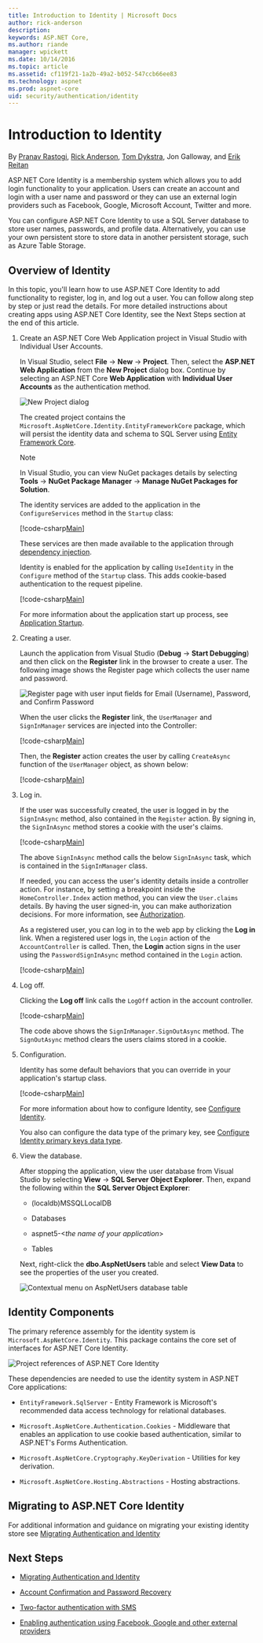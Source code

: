 ```yaml
---
title: Introduction to Identity | Microsoft Docs
author: rick-anderson
description: 
keywords: ASP.NET Core,
ms.author: riande
manager: wpickett
ms.date: 10/14/2016
ms.topic: article
ms.assetid: cf119f21-1a2b-49a2-b052-547ccb66ee83
ms.technology: aspnet
ms.prod: aspnet-core
uid: security/authentication/identity
---
```

# Introduction to Identity

By [Pranav Rastogi](https://github.com/rustd), [Rick Anderson](https://twitter.com/RickAndMSFT), [Tom Dykstra](https://github.com/tdykstra), Jon Galloway, and [Erik Reitan](https://github.com/Erikre)

ASP.NET Core Identity is a membership system which allows you to add login functionality to your application. Users can create an account and login with a user name and password or they can use an external login providers such as Facebook, Google, Microsoft Account, Twitter and more.

You can configure ASP.NET Core Identity to use a SQL Server database to store user names, passwords, and profile data. Alternatively, you can use your own persistent store to store data in another persistent storage, such as Azure Table Storage.

## Overview of Identity

In this topic, you'll learn how to use ASP.NET Core Identity to add functionality to register, log in, and log out a user. You can follow along step by step or just read the details. For more detailed instructions about creating apps using ASP.NET Core Identity, see the Next Steps section at the end of this article.

1.  Create an ASP.NET Core Web Application project in Visual Studio with Individual User Accounts.

    In Visual Studio, select **File** -> **New** -> **Project**. Then, select the **ASP.NET Web Application** from the **New Project** dialog box. Continue by selecting an ASP.NET Core **Web Application** with **Individual User Accounts** as the authentication method.
 
    ![New Project dialog](identity/_static/01-mvc.png)
 
    The created project contains the `Microsoft.AspNetCore.Identity.EntityFrameworkCore` package, which will persist the identity data and schema to SQL Server using [Entity Framework Core](https://docs.efproject.net).
 
    > [!NOTE]
    >In Visual Studio, you can view NuGet packages details by selecting **Tools** -> **NuGet Package Manager** -> **Manage NuGet Packages for Solution**.
 
    The identity services are added to the application in the `ConfigureServices` method in the `Startup` class:
 
    [!code-csharp[Main](identity/sample/src/ASPNET-IdentityDemo/Startup.cs?highlight=10-12&range=38-56)]
	
    These services are then made available to the application through [dependency injection](../../fundamentals/dependency-injection.md).
 
    Identity is enabled for the application by calling  `UseIdentity` in the `Configure` method of the `Startup` class. This adds cookie-based authentication to the request pipeline.
 
    [!code-csharp[Main](identity/sample/src/ASPNET-IdentityDemo/Startup.cs?highlight=22&range=58-89)]
 
    For more information about the application start up process, see [Application Startup](../../fundamentals/startup.md).

2.  Creating a user.
 
    Launch the application from Visual Studio (**Debug** -> **Start Debugging**) and then click on the **Register** link in the browser to create a user. The following image shows the Register page which collects the user name and password.
 
    ![Register page with user input fields for Email (Username), Password, and Confirm Password](identity/_static/02-reg.png)
 
    When the user clicks the **Register** link, the `UserManager` and `SignInManager` services are injected into the Controller:
 
    [!code-csharp[Main](identity/sample/src/ASPNET-IdentityDemo/Controllers/AccountController.cs?highlight=3-4,11-12,17-18&range=19-43)]
 
    Then, the **Register** action creates the user by calling `CreateAsync` function of the `UserManager` object, as shown below:
 
    [!code-csharp[Main](identity/sample/src/ASPNET-IdentityDemo/Controllers/AccountController.cs?highlight=9&range=101-128)]
 
3.  Log in.
 
    If the user was successfully created, the user is logged in by the `SignInAsync` method, also contained in the `Register` action. By signing in, the `SignInAsync` method stores a cookie with the user's claims.
 
    [!code-csharp[Main](identity/sample/src/ASPNET-IdentityDemo/Controllers/AccountController.cs?range=101-128&highlight=18)]
 
    The above `SignInAsync` method calls the below `SignInAsync` task, which is contained in the `SignInManager` class.
 
    If needed, you can access the user's identity details inside a controller action. For instance, by setting a breakpoint inside the `HomeController.Index` action method, you can view the `User.claims` details. By having the user signed-in, you can make authorization decisions. For more information, see [Authorization](../authorization/index.md).
 
    As a registered user, you can log in to the web app by clicking the **Log in** link.  When a registered user logs in, the `Login` action of the `AccountController` is called. Then, the **Login** action signs in the user using the `PasswordSignInAsync` method contained in the `Login` action.
 
    [!code-csharp[Main](identity/sample/src/ASPNET-IdentityDemo/Controllers/AccountController.cs?highlight=11&range=54-89)]
 
4.  Log off.
 
    Clicking the **Log off** link calls the `LogOff` action in the account controller.
 
    [!code-csharp[Main](identity/sample/src/ASPNET-IdentityDemo/Controllers/AccountController.cs?highlight=5&range=131-138)]
 
    The code above shows the `SignInManager.SignOutAsync` method. The `SignOutAsync` method clears the users claims stored in a cookie.
 
5.  Configuration.

    Identity has some default behaviors that you can override in your application's startup class.
 
    [!code-csharp[Main](identity/sample/src/ASPNET-IdentityDemo/Startup.cs?highlight=5&range=57-78)]
	
	For more information about how to configure Identity, see [Configure Identity](identity-configuration.md).
	
	You also can configure the data type of the primary key, see [Configure Identity primary keys data type](identity-primary-key-configuration.md).
 
6.  View the database.

    After stopping the application, view the user database from Visual Studio by selecting **View** -> **SQL Server Object Explorer**. Then, expand the following within the **SQL Server Object Explorer**:
    
    * (localdb)MSSQLLocalDB
    
    * Databases
    
    * aspnet5-<*the name of your application*>
    
    * Tables
    
    Next, right-click the **dbo.AspNetUsers** table and select **View Data** to see the properties of the user you created.
    
    ![Contextual menu on AspNetUsers database table](identity/_static/04-db.png)

## Identity Components

The primary reference assembly for the identity system is `Microsoft.AspNetCore.Identity`. This package contains the core set of interfaces for ASP.NET Core Identity.

![Project references of ASP.NET Core Identity](identity/_static/05-dependencies.png)

These dependencies are needed to use the identity system in ASP.NET Core applications:

* `EntityFramework.SqlServer` - Entity Framework is Microsoft's recommended data access technology for relational databases.

* `Microsoft.AspNetCore.Authentication.Cookies` - Middleware that enables an application to use cookie based authentication, similar to ASP.NET's Forms Authentication.

* `Microsoft.AspNetCore.Cryptography.KeyDerivation` - Utilities for key derivation.

* `Microsoft.AspNetCore.Hosting.Abstractions` - Hosting abstractions.

## Migrating to ASP.NET Core Identity

For additional information and guidance on migrating your existing identity store see [Migrating Authentication and Identity](../../migration/identity.md)

<!-- replace ../../ relative links
  [Authentication and Identity](../../migration/identity.md)
with xref links
 [Authentication and Identity](xref:migration/identity)
-->

## Next Steps

* [Migrating Authentication and Identity](xref:migration/identity#migration-identity)

* [Account Confirmation and Password Recovery](accconfirm.md#security-authentication-account-confirmation)

* [Two-factor authentication with SMS](2fa.md#security-authentication-2fa)

* [Enabling authentication using Facebook, Google and other external providers](social/index.md)

